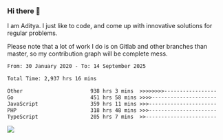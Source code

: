 ### Hi there 👋

I am Aditya. I just like to code, and come up with innovative solutions for regular problems.

Please note that a lot of work I do is on Gitlab and other branches than master, so my contribution graph will be complete mess.

<!--START_SECTION:waka-->

```txt
From: 30 January 2020 - To: 14 September 2025

Total Time: 2,937 hrs 16 mins

Other                      938 hrs 3 mins  >>>>>>>>-----------------   31.94 %
Go                         451 hrs 58 mins >>>>---------------------   15.39 %
JavaScript                 359 hrs 11 mins >>>----------------------   12.23 %
PHP                        318 hrs 48 mins >>>----------------------   10.85 %
TypeScript                 205 hrs 7 mins  >>-----------------------   06.98 %
```

<!--END_SECTION:waka-->

![](https://komarev.com/ghpvc/?username=BrainBuzzer)
